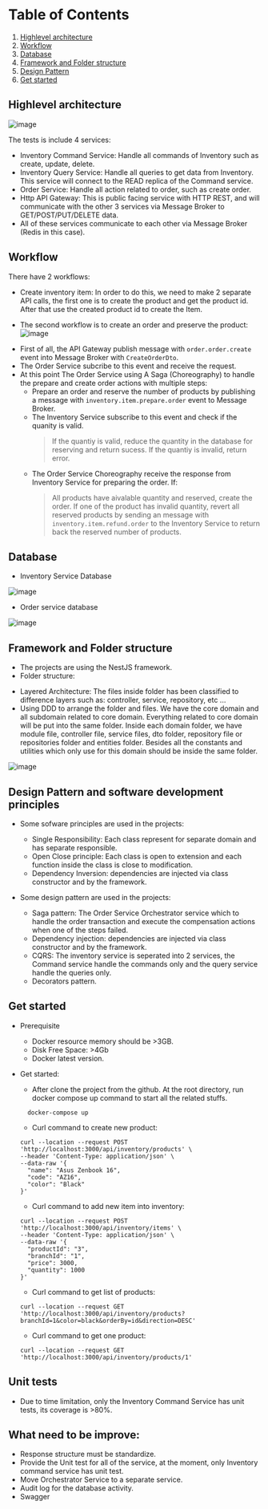 # Table of Contents
1. [Highlevel architecture](#highlevel-architecture)
2. [Workflow](#workflow)
3. [Database](#database)
4. [Framework and Folder structure](#framework-and-folder-structure)
5. [Design Pattern](#design-pattern)
6. [Get started](#get-started)

## Highlevel architecture

![image](high-level-architecture.png)

The tests is include 4 services:

* Inventory Command Service: Handle all commands of Inventory such as create, update, delete.
* Inventory Query Service: Handle all queries to get data from Inventory. This service will connect to the READ replica of the Command service.
* Order Service: Handle all action related to order, such as create order.
* Http API Gateway: This is public facing service with HTTP REST, and will communicate with the other 
3 services via Message Broker to GET/POST/PUT/DELETE data.
* All of these services communicate to each other via Message Broker (Redis in this case).

## Workflow

There have 2 workflows:
* Create inventory item: In order to do this, we need to make 2 separate API calls, the first one is to create 
the product and get the product id. After that use the created product id to create the Item.

* The second workflow is to create an order and preserve the product:
![image](workflow.png)

- First of all, the API Gateway publish message with `order.order.create` event into Message Broker with `CreateOrderDto`.
- The Order Service subcribe to this event and receive the request.
- At this point The Order Service using A Saga (Choreography) to handle the prepare and create order actions with multiple steps:
  + Prepare an order and reserve the number of products by publishing a message with `inventory.item.prepare.order` event to Message Broker.
  + The Inventory Service subscribe to this event and check if the quanity is valid. 
    > If the quantiy is valid, reduce the quantity in the database for reserving and return sucess. 
    > If the quantiy is invalid, return error.
  + The Order Service Choreography receive the response from Inventory Service for preparing the order. If:
    > All products have aivalable quantity and reserved, create the order.
    > If one of the product has invalid quantity, revert all reserved products by sending an message with `inventory.item.refund.order` to the Inventory Service to return back the reserved number of products.


## Database

* Inventory Service Database

![image](inventory-db.png)

* Order service database

![image](order-db.png)

## Framework and Folder structure

* The projects are using the NestJS framework.
* Folder structure: 
- Layered Architecture: The files inside folder has been classified to difference layers such as: controller, service, repository, etc ...
- Using DDD to arrange the folder and files. We have the core domain and all subdomain related to core domain. Everything related to core domain will be put into the same folder. Inside each domain folder, we have module file, controller file, service files, dto folder, repository file or repositories folder and entities folder. Besides all the constants and utilities which only use for this domain should be inside the same folder.

![image](folder-structure.png)

## Design Pattern and software development principles

* Some sofware principles are used in the projects:
  - Single Responsibility: Each class represent for separate domain and has separate responsible.
  - Open Close principle: Each class is open to extension and each function inside the class is close to modification.
  - Dependency Inversion: dependencies are injected via class constructor and by the framework.

* Some design pattern are used in the projects:
  - Saga pattern: The Order Service Orchestrator service which to handle the order transaction and execute the compensation actions when one of the steps failed.
  - Dependency injection: dependencies are injected via class constructor and by the framework.
  - CQRS: The inventory service is seperated into 2 services, the Command service handle the commands only and the query service handle the queries only.
  - Decorators pattern.
## Get started

* Prerequisite
  - Docker resource memory should be >3GB.
  - Disk Free Space: >4Gb
  - Docker latest version.

* Get started:
  - After clone the project from the github. At the root directory, run docker compose up command to start all the related stuffs.
  ```
    docker-compose up
  ```

  - Curl command to create new product:
  ```
  curl --location --request POST 'http://localhost:3000/api/inventory/products' \
  --header 'Content-Type: application/json' \
  --data-raw '{
    "name": "Asus Zenbook 16",
    "code": "AZ16",
    "color": "Black"
  }'
  ```
  - Curl command to add new item into inventory:
  ```
  curl --location --request POST 'http://localhost:3000/api/inventory/items' \
  --header 'Content-Type: application/json' \
  --data-raw '{
    "productId": "3",
    "branchId": "1",
    "price": 3000,
    "quantity": 1000
  }'
  ```
  - Curl command to get list of products:
  ```
  curl --location --request GET 'http://localhost:3000/api/inventory/products?branchId=1&color=black&orderBy=id&direction=DESC'
  ```
  - Curl command to get one product:
  ```
  curl --location --request GET 'http://localhost:3000/api/inventory/products/1'
  ```

## Unit tests

- Due to time limitation, only the Inventory Command Service has unit tests, its coverage is >80%.
## What need to be improve:
* Response structure must be standardize.
* Provide the Unit test for all of the service, at the moment, only Inventory command service has unit test.
* Move Orchestrator Service to a separate service.
* Audit log for the database activity.
* Swagger

